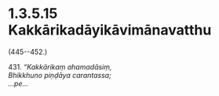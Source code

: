 # 1.3.5.15 Kakkārikadāyikāvimānavatthu

(445--452.)

431\. _“Kakkārikaṃ ahamadāsiṃ,_  
_Bhikkhuno piṇḍāya carantassa;_  
_…pe…_
